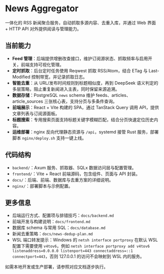 # News Aggregator

一体化的 RSS 新闻聚合服务，自动抓取多源内容、去重入库，并通过 Web 界面 + HTTP API 对外提供阅读与管理能力。

## 当前能力
- **Feed 管理**：后端提供增删改查接口，维护订阅源状态、抓取频率与启用开关，前端支持可视化管理。
- **定时抓取**：后台定时任务使用 Reqwest 抓取 RSS/Atom，结合 ETag 与 Last-Modified 控制带宽，并记录抓取日志。
- **智能去重**：从 URL/发布时间规则到标题相似度，再到 DeepSeek 语义判定的多层策略，阻止重复新闻进入主表，同时保留来源追溯。
- **数据存储**：PostgreSQL `news` schema 维护 feeds、articles、article_sources 三张核心表，支持分页与多条件查询。
- **前端展示**：React + Vite 构建的 SPA，通过 TanStack Query 调用 API，提供文章列表与订阅源面板。
- **标题搜索**：专用搜索页面支持标题关键字模糊匹配，结合分页快速定位历史内容。
- **运维部署**：nginx 反向代理静态资源与 `/api`，systemd 接管 Rust 服务，部署脚本 `nginx/deploy.sh` 支持一键上线。

## 代码结构
- `backend/`：Axum 服务、抓取器、SQLx 数据访问层与配置管理。
- `frontend/`：Vite + React 前端源码，包含组件、页面与 API 封装。
- `docs/`：后端、前端、数据库与去重方案的详细说明。
- `nginx/`：部署脚本与示例配置。

## 更多信息
- 后端运行方式、配置项与排错技巧：`docs/backend.md`
- 前端开发与构建说明：`docs/frontend.md`
- 数据库 schema 与常用 SQL：`docs/database.md`
- 新闻去重策略：`docs/news-dedup-plan.md`
- WSL 端口转发提示：Windows 的 `netsh interface portproxy` 在默认 WSL 配置下需要使用 `v4tov6`，例如 `netsh interface portproxy add v4tov6 listenaddress=0.0.0.0 listenport=443 connectaddress=::1 connectport=443`，否则 127.0.0.1 的访问不会映射到 WSL 内的服务。

如需本地开发或生产部署，请参照对应文档逐步执行。
